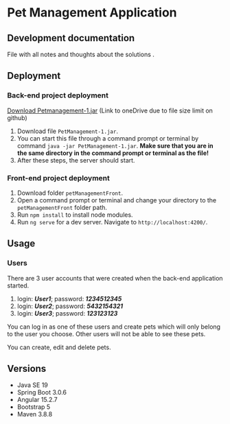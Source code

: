 # Pet Management Application


## Development documentation

File with all notes and thoughts about the solutions .


## Deployment
### Back-end project deployment
[Download Petmanagement-1.jar](https://1drv.ms/u/s!AvuwRw-ytGNpgyRRwQYbRo-16cVk?e=Lohq86) (Link to oneDrive due to file size limit on github)

1. Download file `PetManagement-1.jar`.
2. You can start this file through a command prompt or terminal by command `java -jar PetManagement-1.jar`. 
**Make sure that you are in the same directory in the command prompt or terminal as the file!**
3. After these steps, the server should start.

### Front-end project deployment
1. Download folder `petManagementFront`.
2. Open a command prompt or terminal and change your directory to the `petManagementFront` folder path.
2. Run `npm install` to install node modules.
3. Run `ng serve` for a dev server. Navigate to `http://localhost:4200/`.

## Usage
### Users
There are 3 user accounts that were created when the back-end application started.
1. login: **_User1_**; password: **_1234512345_**
2. login: **_User2_**; password: **_5432154321_**
3. login: **_User3_**; password: **_123123123_**

You can log in as one of these users and create pets which will only belong to the user you choose. Other users will not be able to see these pets.

You can create, edit and delete pets.

## Versions
- Java SE 19
- Spring Boot 3.0.6
- Angular 15.2.7
- Bootstrap 5
- Maven 3.8.8
